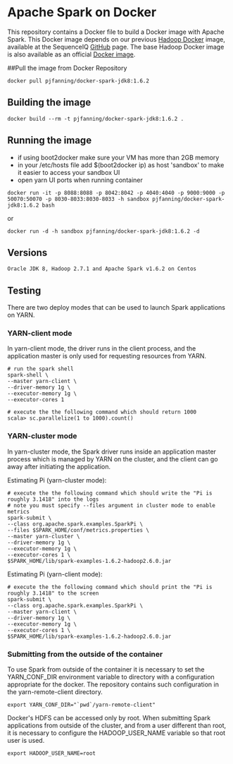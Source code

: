 Apache Spark on Docker
==========

This repository contains a Docker file to build a Docker image with Apache Spark. This Docker image depends on our previous [Hadoop Docker](https://github.com/sequenceiq/hadoop-docker) image, available at the SequenceIQ [GitHub](https://github.com/sequenceiq) page.
The base Hadoop Docker image is also available as an official [Docker image](https://registry.hub.docker.com/u/pjfanning/hadoop-docker/).

##Pull the image from Docker Repository
```
docker pull pjfanning/docker-spark-jdk8:1.6.2
```

## Building the image
```
docker build --rm -t pjfanning/docker-spark-jdk8:1.6.2 .
```

## Running the image

* if using boot2docker make sure your VM has more than 2GB memory
* in your /etc/hosts file add $(boot2docker ip) as host 'sandbox' to make it easier to access your sandbox UI
* open yarn UI ports when running container
```
docker run -it -p 8088:8088 -p 8042:8042 -p 4040:4040 -p 9000:9000 -p 50070:50070 -p 8030-8033:8030-8033 -h sandbox pjfanning/docker-spark-jdk8:1.6.2 bash
```
or
```
docker run -d -h sandbox pjfanning/docker-spark-jdk8:1.6.2 -d
```

## Versions
```
Oracle JDK 8, Hadoop 2.7.1 and Apache Spark v1.6.2 on Centos 
```

## Testing

There are two deploy modes that can be used to launch Spark applications on YARN.

### YARN-client mode

In yarn-client mode, the driver runs in the client process, and the application master is only used for requesting resources from YARN.

```
# run the spark shell
spark-shell \
--master yarn-client \
--driver-memory 1g \
--executor-memory 1g \
--executor-cores 1

# execute the the following command which should return 1000
scala> sc.parallelize(1 to 1000).count()
```
### YARN-cluster mode

In yarn-cluster mode, the Spark driver runs inside an application master process which is managed by YARN on the cluster, and the client can go away after initiating the application.

Estimating Pi (yarn-cluster mode):

```
# execute the the following command which should write the "Pi is roughly 3.1418" into the logs
# note you must specify --files argument in cluster mode to enable metrics
spark-submit \
--class org.apache.spark.examples.SparkPi \
--files $SPARK_HOME/conf/metrics.properties \
--master yarn-cluster \
--driver-memory 1g \
--executor-memory 1g \
--executor-cores 1 \
$SPARK_HOME/lib/spark-examples-1.6.2-hadoop2.6.0.jar
```

Estimating Pi (yarn-client mode):

```
# execute the the following command which should print the "Pi is roughly 3.1418" to the screen
spark-submit \
--class org.apache.spark.examples.SparkPi \
--master yarn-client \
--driver-memory 1g \
--executor-memory 1g \
--executor-cores 1 \
$SPARK_HOME/lib/spark-examples-1.6.2-hadoop2.6.0.jar
```

### Submitting from the outside of the container
To use Spark from outside of the container it is necessary to set the YARN_CONF_DIR environment variable to directory with a configuration appropriate for the docker. The repository contains such configuration in the yarn-remote-client directory.

```
export YARN_CONF_DIR="`pwd`/yarn-remote-client"
```

Docker's HDFS can be accessed only by root. When submitting Spark applications from outside of the cluster, and from a user different than root, it is necessary to configure the HADOOP_USER_NAME variable so that root user is used.

```
export HADOOP_USER_NAME=root
```
